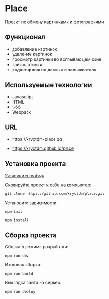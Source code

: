 # Place

Проект по обмену картинками и фотографиями

## Функционал

- добавление картинок
- удаление картинок
- просмотр картинки во всплывающем окне
- лайк картинки
- редактирование данных о пользователе

## Используемые технологии

- Javascript
- HTML
- CSS
- Webpack

## URL

* https://xryctdm-place.gq

* https://xryctdm.github.io/place

## Установка проекта

[Установите node.js](https://nodejs.org/en/download/)

Скопируйте проект к себе на компьютер:
```
git clone https://github.com/xryctdm/place.git
```
Установите зависимости:
```
npm init
```
```
npm install
```

## Сборка проекта

Сборка в режиме разработки:
```
npm run dev
```

Итоговая сборка:
```
npm run build
```

Выкладка сайта на сервер:
```
npm run deploy
```
